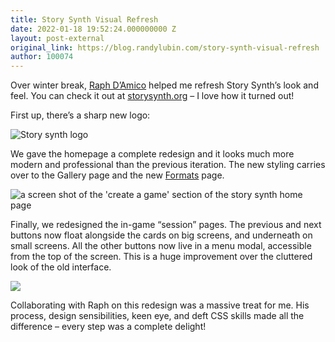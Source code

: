 ```yaml
---
title: Story Synth Visual Refresh
date: 2022-01-18 19:52:24.000000000 Z
layout: post-external
original_link: https://blog.randylubin.com/story-synth-visual-refresh
author: 100074
---
```


Over winter break, [Raph D’Amico](http://www.raphdamico.com/) helped me refresh Story Synth’s look and feel. You can check it out at [storysynth.org](https://storysynth.org/) – I love how it turned out!

First up, there’s a sharp new logo:

![Story synth logo](https://blog.randylubin.com/images/story-synth-card-logo.gif)

We gave the homepage a complete redesign and it looks much more modern and professional than the previous iteration. The new styling carries over to the Gallery page and the new [Formats](https://storysynth.org/Formats/) page.

![a screen shot of the 'create a game' section of the story synth home page](https://blog.randylubin.com/images/screen-shot-2022-01-18-at-11-55-44-am.png)

Finally, we redesigned the in-game “session” pages. The previous and next buttons now float alongside the cards on big screens, and underneath on small screens. All the other buttons now live in a menu modal, accessible from the top of the screen. This is a huge improvement over the cluttered look of the old interface.

![](https://blog.randylubin.com/images/screen-shot-2022-01-18-at-12-05-17-pm.png)

Collaborating with Raph on this redesign was a massive treat for me. His process, design sensibilities, keen eye, and deft CSS skills made all the difference – every step was a complete delight!
